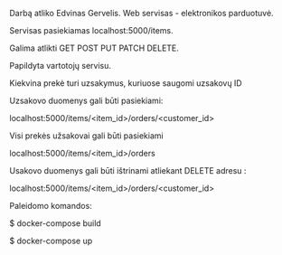 Darbą atliko Edvinas Gervelis. Web servisas - elektronikos parduotuvė.

Servisas pasiekiamas localhost:5000/items.

Galima atlikti GET POST PUT PATCH DELETE.

Papildyta vartotojų servisu. 

Kiekvina prekė turi uzsakymus, kuriuose saugomi uzsakovų ID

Uzsakovo duomenys gali būti pasiekiami:

localhost:5000/items/<item_id>/orders/<customer_id>

Visi prekės užsakovai gali būti pasiekiami

localhost:5000/items/<item_id>/orders

Usakovo duomenys gali būti ištrinami atliekant DELETE adresu :

localhost:5000/items/<item_id>/orders/<customer_id>

Paleidomo komandos:

$ docker-compose build

$ docker-compose up
